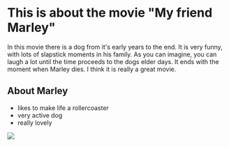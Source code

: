 # This is about the movie "My friend Marley"
In this movie there is a dog from it's early years to the end. It is very funny, with lots of slapstick moments in his family. As you can imagine, you can laugh a lot until the time proceeds to the dogs elder days. It ends with the moment when Marley dies. I think it is really a great movie.
## About Marley
* likes to make life a rollercoaster
* very active dog
* really lovely

<img src="https://m.media-amazon.com/images/M/MV5BMTI3MDUwMjIwOV5BMl5BanBnXkFtZTcwMTI5MjYwMg@@._V1_UY99_CR25,0,99,99_AL_.jpg"/>
